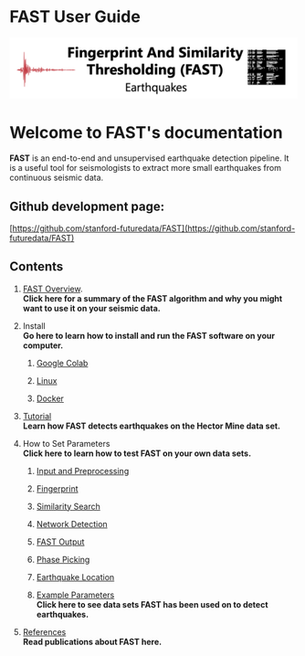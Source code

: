 # FAST User Guide

![fast_index](img/fast_index_page.png)

**Welcome to FAST's documentation**
=========================================

**FAST** is an end-to-end and unsupervised earthquake detection pipeline. It is a useful tool for seismologists to extract more small earthquakes from continuous seismic data.

**Github development page:**
------------------------
[https://github.com/stanford-futuredata/FAST](https://github.com/stanford-futuredata/FAST)

**Contents**
------------
1.  [FAST Overview](fast_overview.md).  
   **Click here for a summary of the FAST algorithm and why you might want to use it on your seismic data.**

2.  Install  
    **Go here to learn how to install and run the FAST software on your computer.**

    1.  [Google Colab](setup_colab.md)

    2.  [Linux](setup_linux.md)

    3.  [Docker](setup_docker.md)

3.  [Tutorial](tutorial.md)  
    **Learn how FAST detects earthquakes on the Hector Mine data set.**

4.  How to Set Parameters  
    **Click here to learn how to test FAST on your own data sets.**

    1.  [Input and Preprocessing](input_and_preprocess.md)

    2.  [Fingerprint](f_p.md)

    3.  [Similarity Search](sim_search.md)

    4.  [Network Detection](network_detection.md)  

    5.  [FAST Output](FAST_output.md)  

    6.  [Phase Picking](phase_picking.md)  

    7.  [Earthquake Location](earthquake_location.md)  

    8.  [Example Parameters](ex_params_intro.md)  
        **Click here to see data sets FAST has been used on to detect earthquakes.**

5.  [References](references.md)  
    **Read publications about FAST here.**


<!-- ## Commands

* `mkdocs new [dir-name]` - Create a new project.
* `mkdocs serve` - Start the live-reloading docs server.
* `mkdocs build` - Build the documentation site.
* `mkdocs -h` - Print help message and exit.

## Project layout

    mkdocs.yml    # The configuration file.
    docs/
        index.md  # The documentation homepage.
        ...       # Other markdown pages, images and other files. -->
